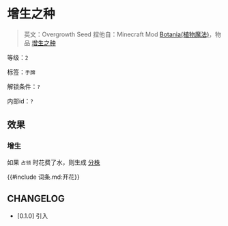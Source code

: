 # 增生之种

> 英文：Overgrowth Seed
> 捏他自：Minecraft Mod [Botania(植物魔法)](https://botaniamod.net/index.html)，物品 [增生之种](https://www.mcmod.cn/item/36175.html)

等级：`2`

标签：`手牌`

解锁条件：`?`

内部id：`?`

## 效果

### 增生

如果 `占领` 时花费了水，则生成 [分株](分株.md)

{{#include 词条.md:开花}}

## CHANGELOG

- [0.1.0] 引入
